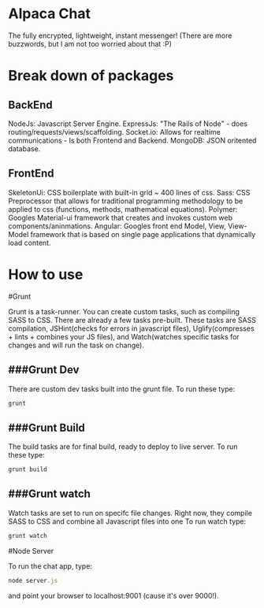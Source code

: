 Alpaca Chat
=============
The fully encrypted, lightweight, instant messenger!
(There are more buzzwords, but I am not too worried about that :P)


Break down of packages
=======================

BackEnd
----------------
NodeJs: Javascript Server Engine.
ExpressJs: "The Rails of Node" - does routing/requests/views/scaffolding.
Socket.io: Allows for realtime communications - Is both Frontend and Backend.
MongoDB: JSON oritented database.

FrontEnd
--------------
SkeletonUi: CSS boilerplate with built-in grid ~ 400 lines of css.
Sass: CSS Preprocessor that allows for traditional programming methodology to be applied to css (functions, methods, mathematical equations).
Polymer: Googles Material-ui framework that creates and invokes custom web components/aninmations. 
Angular: Googles front end Model, View, View-Model framework that is based on single page applications that dynamically load content.


How to use
=============

#Grunt

Grunt is a task-runner. You can create custom tasks, such as compiling SASS to CSS. There are already a few tasks pre-built. These tasks are SASS compilation, JSHint(checks for errors in javascript files), Uglify(compresses + lints + combines your JS files), and Watch(watches specific tasks for changes and will run the task on change).

###Grunt Dev
-----------------
There are custom dev tasks built into the grunt file. To run these type: 
```javascript
grunt
```

###Grunt Build
-------------
The build tasks are for final build, ready to deploy to live server. To run these type:
```javascript
grunt build
```

###Grunt watch
-------------
Watch tasks are set to run on specifc file changes. Right now, they compile SASS to CSS and combine all Javascript files into one 
To run watch type:
```javascript
grunt watch
```

#Node Server

To run the chat app, type: 
```javascript
node server.js
```
and point your browser to localhost:9001 (cause it's over 9000!).


